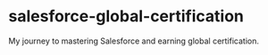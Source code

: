# salesforce-global-certification
My journey to mastering Salesforce and earning global certification.
